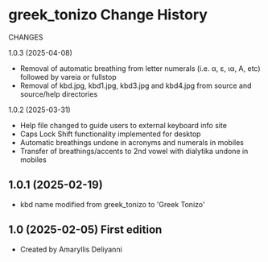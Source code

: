greek_tonizo Change History
====================

CHANGES

1.0.3 (2025-04-08)

* Removal of automatic breathing from letter numerals (i.e. α, ε, ια, Α, etc) followed by vareia or fullstop
* Removal of kbd.jpg, kbd1.jpg, kbd3.jpg and kbd4.jpg from source and source/help directories 

1.0.2 (2025-03-31)

* Help file changed to guide users to external keyboard info site
* Caps Lock Shift functionality implemented for desktop
* Automatic breathings undone in acronyms and numerals in mobiles
* Transfer of breathings/accents to 2nd vowel with dialytika undone in mobiles

1.0.1 (2025-02-19)
------------------
* kbd name modified from greek_tonizo to 'Greek Tonizo'

1.0 (2025-02-05) First edition 
-----------------
* Created by Amaryllis Deliyanni


